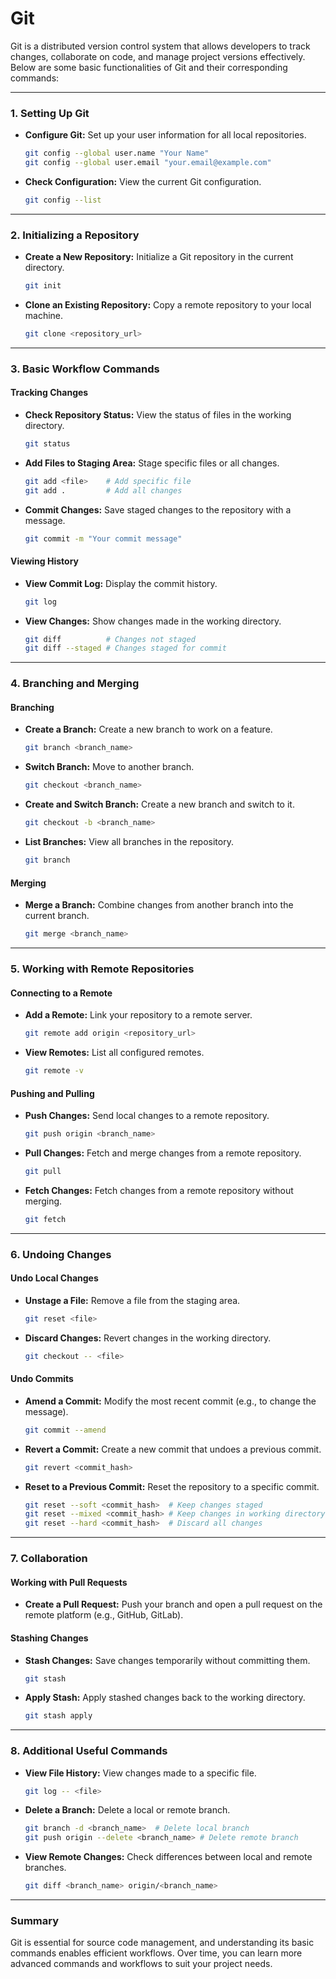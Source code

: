 # Git

Git is a distributed version control system that allows developers to track changes, collaborate on code, and manage project versions effectively. Below are some basic functionalities of Git and their corresponding commands:

---

### **1. Setting Up Git**

- **Configure Git:**
  Set up your user information for all local repositories.
  ```bash
  git config --global user.name "Your Name"
  git config --global user.email "your.email@example.com"
  ```

- **Check Configuration:**
  View the current Git configuration.
  ```bash
  git config --list
  ```

---

### **2. Initializing a Repository**

- **Create a New Repository:**
  Initialize a Git repository in the current directory.
  ```bash
  git init
  ```

- **Clone an Existing Repository:**
  Copy a remote repository to your local machine.
  ```bash
  git clone <repository_url>
  ```

---

### **3. Basic Workflow Commands**

#### **Tracking Changes**
- **Check Repository Status:**
  View the status of files in the working directory.
  ```bash
  git status
  ```

- **Add Files to Staging Area:**
  Stage specific files or all changes.
  ```bash
  git add <file>    # Add specific file
  git add .         # Add all changes
  ```

- **Commit Changes:**
  Save staged changes to the repository with a message.
  ```bash
  git commit -m "Your commit message"
  ```

#### **Viewing History**
- **View Commit Log:**
  Display the commit history.
  ```bash
  git log
  ```

- **View Changes:**
  Show changes made in the working directory.
  ```bash
  git diff          # Changes not staged
  git diff --staged # Changes staged for commit
  ```

---

### **4. Branching and Merging**

#### **Branching**
- **Create a Branch:**
  Create a new branch to work on a feature.
  ```bash
  git branch <branch_name>
  ```

- **Switch Branch:**
  Move to another branch.
  ```bash
  git checkout <branch_name>
  ```

- **Create and Switch Branch:**
  Create a new branch and switch to it.
  ```bash
  git checkout -b <branch_name>
  ```

- **List Branches:**
  View all branches in the repository.
  ```bash
  git branch
  ```

#### **Merging**
- **Merge a Branch:**
  Combine changes from another branch into the current branch.
  ```bash
  git merge <branch_name>
  ```

---

### **5. Working with Remote Repositories**

#### **Connecting to a Remote**
- **Add a Remote:**
  Link your repository to a remote server.
  ```bash
  git remote add origin <repository_url>
  ```

- **View Remotes:**
  List all configured remotes.
  ```bash
  git remote -v
  ```

#### **Pushing and Pulling**
- **Push Changes:**
  Send local changes to a remote repository.
  ```bash
  git push origin <branch_name>
  ```

- **Pull Changes:**
  Fetch and merge changes from a remote repository.
  ```bash
  git pull
  ```

- **Fetch Changes:**
  Fetch changes from a remote repository without merging.
  ```bash
  git fetch
  ```

---

### **6. Undoing Changes**

#### **Undo Local Changes**
- **Unstage a File:**
  Remove a file from the staging area.
  ```bash
  git reset <file>
  ```

- **Discard Changes:**
  Revert changes in the working directory.
  ```bash
  git checkout -- <file>
  ```

#### **Undo Commits**
- **Amend a Commit:**
  Modify the most recent commit (e.g., to change the message).
  ```bash
  git commit --amend
  ```

- **Revert a Commit:**
  Create a new commit that undoes a previous commit.
  ```bash
  git revert <commit_hash>
  ```

- **Reset to a Previous Commit:**
  Reset the repository to a specific commit.
  ```bash
  git reset --soft <commit_hash>  # Keep changes staged
  git reset --mixed <commit_hash> # Keep changes in working directory
  git reset --hard <commit_hash>  # Discard all changes
  ```

---

### **7. Collaboration**

#### **Working with Pull Requests**
- **Create a Pull Request:**
  Push your branch and open a pull request on the remote platform (e.g., GitHub, GitLab).

#### **Stashing Changes**
- **Stash Changes:**
  Save changes temporarily without committing them.
  ```bash
  git stash
  ```

- **Apply Stash:**
  Apply stashed changes back to the working directory.
  ```bash
  git stash apply
  ```

---

### **8. Additional Useful Commands**

- **View File History:**
  View changes made to a specific file.
  ```bash
  git log -- <file>
  ```

- **Delete a Branch:**
  Delete a local or remote branch.
  ```bash
  git branch -d <branch_name>  # Delete local branch
  git push origin --delete <branch_name> # Delete remote branch
  ```

- **View Remote Changes:**
  Check differences between local and remote branches.
  ```bash
  git diff <branch_name> origin/<branch_name>
  ```

---

### **Summary**
Git is essential for source code management, and understanding its basic commands enables efficient workflows. Over time, you can learn more advanced commands and workflows to suit your project needs.
